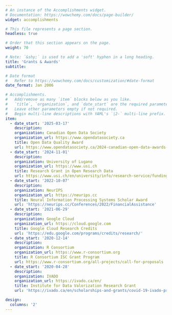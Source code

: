 ```yaml
---
# An instance of the Accomplishments widget.
# Documentation: https://wowchemy.com/docs/page-builder/
widget: accomplishments

# This file represents a page section.
headless: true

# Order that this section appears on the page.
weight: 70

# Note: `&shy;` is used to add a 'soft' hyphen in a long heading.
title: 'Grants & Awards'
subtitle:

# Date format
#   Refer to https://wowchemy.com/docs/customization/#date-format
date_format: Jan 2006

# Accomplishments.
#   Add/remove as many `item` blocks below as you like.
#   `title`, `organization`, and `date_start` are the required parameters.
#   Leave other parameters empty if not required.
#   Begin multi-line descriptions with YAML's `|2-` multi-line prefix.
item:
  - date_start: '2025-03-17'
    description: 
    organization: Canadian Open Data Society
    organization_url: https://www.opendatasociety.ca
    title: Open Data Quality Award
    url: https://www.opendatasociety.ca/2024-canadian-open-data-awards-winners/
  - date_start: '2024-11-01'
    description: 
    organization: University of Lugano
    organization_url: https://www.usi.ch
    title: Research Grant in Open Research Data
    url: https://www.usi.ch/en/university/info/research-service/funding-opportunities/call-projects-open-science-open-research-data
  - date_start: '2022-10-07'
    description: 
    organization: NeurIPS
    organization_url: https://neurips.cc
    title: Neural Information Processing Systems Scholar Award
    url: 'https://neurips.cc/Conferences/2022/FinancialAssistance'
  - date_start: '2021-06-29'
    description: 
    organization: Google Cloud
    organization_url: https://cloud.google.com
    title: Google Cloud Research Credits
    url: 'https://edu.google.com/programs/credits/research/'
  - date_start: '2020-12-14'
    description: 
    organization: R Consortium
    organization_url: https://www.r-consortium.org
    title: R Consortium ISC Grant Program
    url: https://www.r-consortium.org/all-projects/call-for-proposals
  - date_start: '2020-04-28'
    description: 
    organization: IVADO
    organization_url: https://ivado.ca/en/
    title: Institute for Data Valorization Research Grant
    url: 'https://ivado.ca/en/scholarships-and-grants/covid-19-ivado-projects-and-initiatives/'

design:
  columns: '2'
---
```

